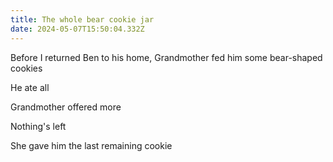 ```yaml
---
title: The whole bear cookie jar
date: 2024-05-07T15:50:04.332Z
---
```


Before I returned Ben to his home, Grandmother fed him some bear-shaped cookies

He ate all

Grandmother offered more

Nothing's left

She gave him the last remaining cookie

